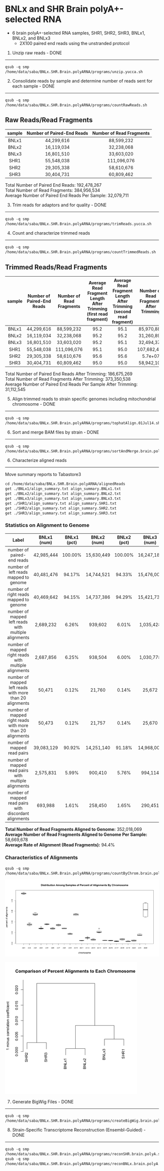 BNLx and SHR Brain polyA+-selected RNA
=========================
* 6 brain polyA+-selected RNA samples, SHR1, SHR2, SHR3, BNLx1, BNLx2, and BNLx3
  * 2X100 paired end reads using the unstranded protocol

1. Unzip raw reads - DONE
-----------------
```
qsub -q smp /home/data/saba/BNLx.SHR.Brain.polyARNA/programs/unzip.yucca.sh
```

2. Consolidate reads by sample and determine number of reads sent for each sample - DONE
-------------------------------------------------
```
qsub -q smp /home/data/saba/BNLx.SHR.Brain.polyARNA/programs/countRawReads.sh
```




Raw Reads/Read Fragments
---------------------------

| sample | Number of Paired-End Reads | Number of Read Fragments |
|:------:|:--------------------------:|:------------------------:|
| BNLx1  |         44,299,616         |        88,599,232        |
| BNLx2  |         16,119,034         |        32,238,068        |
| BNLx3  |         16,801,510         |        33,603,020        |
|  SHR1  |         55,548,038         |       111,096,076        |
|  SHR2  |         29,305,338         |        58,610,676        |
|  SHR3  |         30,404,731         |        60,809,462        |


Total Number of Paired End Reads: 192,478,267  
Total Number of Read Fragments:  384,956,534  
Average Number of Paired End Reads Per Sample: 32,079,711  



3. Trim reads for adaptors and for quality - DONE
---------------
```
qsub -q smp /home/data/saba/BNLx.SHR.Brain.polyARNA/programs/trimReads.yucca.sh
```

4. Count and characterize trimmed reads 
---------------------------------
```
qsub -q smp /home/data/saba/BNLx.SHR.Brain.polyARNA/programs/countTrimmedReads.sh
```




Trimmed Reads/Read Fragments
---------------------------

| sample | Number of Paired-End Reads | Number of Read Fragments | Average Read Fragment Length After Trimming (first read fragment) | Average Read Fragment Length After Trimming (second read fragment) | Number of Read Fragments After Trimming | Percent of Read Fragments That Remained After Trimming |
|:------:|:--------------------------:|:------------------------:|:-----------------------------------------------------------------:|:------------------------------------------------------------------:|:---------------------------------------:|:------------------------------------------------------:|
| BNLx1  |         44,299,616         |        88,599,232        |                               95.2                                |                                95.1                                |                85,970,888               |                         97.0%                          |
| BNLx2  |         16,119,034         |        32,238,068        |                               95.2                                |                                95.2                                |                31,260,898               |                         97.0%                          |
| BNLx3  |         16,801,510         |        33,603,020        |                               95.2                                |                                95.1                                |                32,494,372               |                         96.7%                          |
|  SHR1  |         55,548,038         |       111,096,076        |                               95.1                                |                                95.0                                |               107,682,452               |                         96.9%                          |
|  SHR2  |         29,305,338         |        58,610,676        |                               95.6                                |                                95.6                                |                   5.7e+07               |                         97.3%                          |
|  SHR3  |         30,404,731         |        60,809,462        |                               95.0                                |                                95.0                                |                58,942,104               |                         96.9%                          |


Total Number of Paired End Reads After Trimming: 186,675,269  
Total Number of Read Fragments After Trimming:  373,350,538  
Average Number of Paired End Reads Per Sample After Trimming: 31,112,545  


5.  Align trimmed reads to strain specific genomes including mitochondrial chromosome - DONE
----------------
```
qsub -q smp /home/data/saba/BNLx.SHR.Brain.polyARNA/programs/tophatAlign.01Jul14.sh
```

6. Sort and merge BAM files by strain - DONE
---------------
```
qsub -q smp /home/data/saba/BNLx.SHR.Brain.polyARNA/programs/sortAndMerge.brain.polyA.sh
```


6.  Characterize aligned reads 
------------------------------
Move summary reports to Tabastore3

```
cd /home/data/saba/BNLx.SHR.Brain.polyARNA/alignedReads
get ./BNLx1/align_summary.txt align_summary.BNLx1.txt
get ./BNLx2/align_summary.txt align_summary.BNLx2.txt
get ./BNLx3/align_summary.txt align_summary.BNLx3.txt
get ./SHR1/align_summary.txt align_summary.SHR1.txt
get ./SHR2/align_summary.txt align_summary.SHR2.txt
get ./SHR3/align_summary.txt align_summary.SHR3.txt
```




### Statistics on Alignment to Genome
|                           Label                           | BNLx1 (num) | BNLx1 (pct) | BNLx2 (num) | BNLx2 (pct) | BNLx3 (num) | BNLx3 (pct) | SHR1 (num) | SHR1 (pct) | SHR2 (num) | SHR2 (pct) | SHR3 (num) | SHR3 (pct) |
|:---------------------------------------------------------:|:-----------:|:-----------:|:-----------:|:-----------:|:-----------:|:-----------:|:----------:|:----------:|:----------:|:----------:|:----------:|:----------:|
|                number of paired-end reads                 | 42,985,444  |   100.00%   | 15,630,449  |   100.00%   | 16,247,186  |   100.00%   | 53,841,226 |  100.00%   | 28,499,912 |  100.00%   | 29,471,052 |  100.00%   |
|           number of left reads mapped to genome           | 40,481,476  |   94.17%    | 14,744,521  |   94.33%    | 15,476,004  |   95.25%    | 50,771,471 |   94.30%   | 26,893,642 |   94.36%   | 27,733,894 |   94.11%   |
|          number of right reads mapped to genome           | 40,469,642  |   94.15%    | 14,737,386  |   94.29%    | 15,421,734  |   94.92%    | 50,660,555 |   94.09%   | 26,867,184 |   94.27%   | 27,760,560 |   94.20%   |
|   number of mapped left reads with multiple alignments    |  2,689,232  |    6.26%    |    939,602  |    6.01%    |  1,035,428  |    6.37%    |  3,528,662 |   6.55%    |  1,699,243 |   5.96%    |  1,845,508 |   6.26%    |
|   number of mapped right reads with multiple alignments   |  2,687,856  |    6.25%    |    938,504  |    6.00%    |  1,030,778  |    6.34%    |  3,517,911 |   6.53%    |  1,696,582 |   5.95%    |  1,846,515 |   6.27%    |
| number of mapped left reads with more than 20 alignments  |     50,471  |    0.12%    |     21,760  |    0.14%    |     25,672  |    0.16%    |     69,276 |   0.13%    |     42,352 |   0.15%    |     46,928 |   0.16%    |
| number of mapped right reads with more than 20 alignments |     50,473  |    0.12%    |     21,757  |    0.14%    |     25,670  |    0.16%    |     69,263 |   0.13%    |     42,333 |   0.15%    |     46,933 |   0.16%    |
|                number of mapped read pairs                | 39,083,129  |   90.92%    | 14,251,140  |   91.18%    | 14,968,001  |   92.13%    | 48,801,839 |   90.64%   | 25,888,181 |   90.84%   | 26,765,773 |   90.82%   |
|   number of mapped read pairs with multiple alignments    |  2,575,831  |    5.99%    |    900,410  |    5.76%    |    994,114  |    6.12%    |  3,381,043 |   6.28%    |  1,629,029 |   5.72%    |  1,775,501 |   6.02%    |
|  number of mapped read pairs with discordant alignments   |    693,988  |    1.61%    |    258,450  |    1.65%    |    290,451  |    1.79%    |    888,924 |   1.65%    |    456,550 |   1.60%    |    387,508 |   1.31%    |


**Total Number of Read Fragments Aligned to Genome:** 352,018,069  
**Average Number of Read Fragments Aligned to Genome Per Sample:** 58,669,678  
**Average Rate of Alignment (Read Fragments):** 94.4%  

### Characteristics of Alignments
```
qsub -q smp /home/data/saba/BNLx.SHR.Brain.polyARNA/programs/countByChrom.brain.polyA.sh
```




![plot of chunk unnamed-chunk-8](figure/unnamed-chunk-8.png) 


![plot of chunk unnamed-chunk-9](figure/unnamed-chunk-9.png) 


7. Generate BigWig Files - DONE
--------------------------
```
qsub -q smp /home/data/saba/BNLx.SHR.Brain.polyARNA/programs/createBigWig.brain.polyA.sh
```

8.  Strain-Specific Transcriptome Reconstruction (Ensembl-Guided) - DONE
--------------------------
```
qsub -q smp /home/data/saba/BNLx.SHR.Brain.polyARNA/programs/reconSHR.brain.polyA.sh
qsub -q smp /home/data/saba/BNLx.SHR.Brain.polyARNA/programs/reconBNLx.brain.polyA.sh
```


